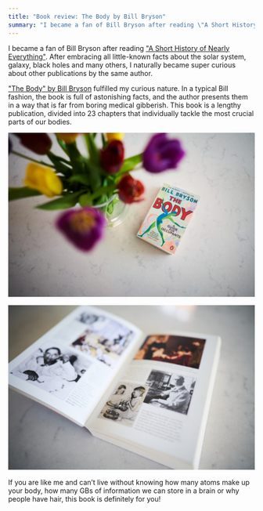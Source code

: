 ```yaml
---
title: "Book review: The Body by Bill Bryson"
summary: "I became a fan of Bill Bryson after reading \"A Short History of Nearly Everything\". After embracing all little-known facts about the solar system, galaxy, black holes and many others, I naturally became super curious about other publications by the same author."
---
```


I became a fan of Bill Bryson after reading ["A Short History of Nearly Everything"](/book-review-a-short-history-of-nearly-everything-by-bill-bryson/). After embracing all little-known facts about the solar system, galaxy, black holes and many others, I naturally became super curious about other publications by the same author.

["The Body" by Bill Bryson](https://www.goodreads.com/book/show/43582376-the-body) fulfilled my curious nature. In a typical Bill fashion, the book is full of astonishing facts, and the author presents them in a way that is far from boring medical gibberish. This book is a lengthy publication, divided into 23 chapters that individually tackle the most crucial parts of our bodies.

![Picture of a book: The Body by Bill Bryson](2023-03-22-1.jpg)

![Picture of a book: The Body by Bill Bryson](2023-03-22-2.jpg)

If you are like me and can’t live without knowing how many atoms make up your body, how many GBs of information we can store in a brain or why people have hair, this book is definitely for you!
